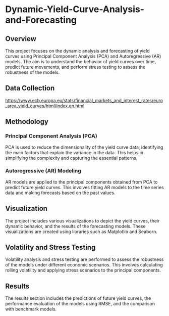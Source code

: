 # Dynamic-Yield-Curve-Analysis-and-Forecasting

## Overview
This project focuses on the dynamic analysis and forecasting of yield curves using Principal Component Analysis (PCA) and Autoregressive (AR) models. The aim is to understand the behavior of yield curves over time, predict future movements, and perform stress testing to assess the robustness of the models.

## Data Collection
https://www.ecb.europa.eu/stats/financial_markets_and_interest_rates/euro_area_yield_curves/html/index.en.html

## Methodology
### Principal Component Analysis (PCA)
PCA is used to reduce the dimensionality of the yield curve data, identifying the main factors that explain the variance in the data. This helps in simplifying the complexity and capturing the essential patterns.

### Autoregressive (AR) Modeling
AR models are applied to the principal components obtained from PCA to predict future yield curves. This involves fitting AR models to the time series data and making forecasts based on the past values.

## Visualization
The project includes various visualizations to depict the yield curves, their dynamic behavior, and the results of the forecasting models. These visualizations are created using libraries such as Matplotlib and Seaborn.

## Volatility and Stress Testing
Volatility analysis and stress testing are performed to assess the robustness of the models under different economic scenarios. This involves calculating rolling volatility and applying stress scenarios to the principal components.

## Results
The results section includes the predictions of future yield curves, the performance evaluation of the models using RMSE, and the comparison with benchmark models.
